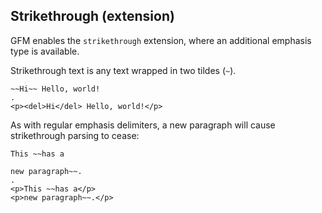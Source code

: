 ## Strikethrough (extension)

GFM enables the `strikethrough` extension, where an additional emphasis type is
available.

Strikethrough text is any text wrapped in two tildes (`~`).

```````````````````````````````` example strikethrough
~~Hi~~ Hello, world!
.
<p><del>Hi</del> Hello, world!</p>
````````````````````````````````

As with regular emphasis delimiters, a new paragraph will cause strikethrough
parsing to cease:

```````````````````````````````` example strikethrough
This ~~has a

new paragraph~~.
.
<p>This ~~has a</p>
<p>new paragraph~~.</p>
````````````````````````````````

</div>
